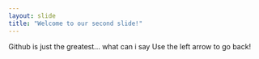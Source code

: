 ```yaml
---
layout: slide
title: "Welcome to our second slide!"
---
```

Github is just the greatest... what can i say
Use the left arrow to go back!
